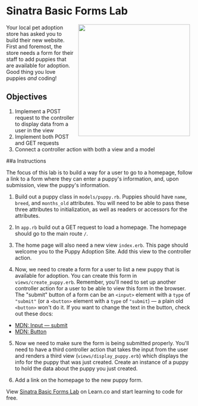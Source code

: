 # Sinatra Basic Forms Lab

<img src="https://s3.amazonaws.com/learn-verified/puppies.gif" hspace="10" align="right" width="300">

Your local pet adoption store has asked you to build their new website. First
and foremost, the store needs a form for their staff to add puppies that are
available for adoption. Good thing you love puppies _and_ coding!

## Objectives

1. Implement a POST request to the controller to display data from a user in
   the view
2. Implement both POST and GET requests
3. Connect a controller action with both a view and a model

##a Instructions

The focus of this lab is to build a way for a user to go to a homepage,
follow a link to a form where they can enter a puppy's information, and, upon
submission, view the puppy's information.

1. Build out a puppy class in `models/puppy.rb`. Puppies should have `name`,
   `breed`, and `months_old` attributes. You will need to be able to pass these three
   attributes to initialization, as well as readers or accessors for the attributes.

2. In `app.rb` build out a GET request to load a homepage. The homepage
   should go to the main route `/`.

3. The home page will also need a new view `index.erb`. This page should
   welcome you to the Puppy Adoption Site. Add this view to the controller action.

4. Now, we need to create a form for a user to list a new puppy that is
   available for adoption. You can create this form in `views/create_puppy.erb`.
   Remember, you'll need to set up another controller action for a user to be
   able to view this form in the browser. The "submit" button
   of a form can be an `<input>` element with a `type` of `"submit"` (or a
   `<button>` element with a `type` of `"submit`) — a plain old `<button>`
   won't do it. If you want to change the text in the button, check out these docs:

- [MDN: Input — submit](https://developer.mozilla.org/en-US/docs/Web/HTML/Element/input/submit)
- [MDN: Button](https://developer.mozilla.org/en-US/docs/Web/HTML/Element/input/button)

5. Now we need to make sure the form is being submitted properly. You'll need
   to have a third controller action that takes the input from the user and
   renders a third view (`views/display_puppy.erb`) which displays the info for
   the puppy that was just created. Create an instance of a puppy to hold the data about the puppy you just created.

6. Add a link on the homepage to the new puppy form.

<p class='util--hide'>View <a href='https://learn.co/lessons/sinatra-basic-forms-lab'>Sinatra Basic Forms Lab</a> on Learn.co and start learning to code for free.</p>
